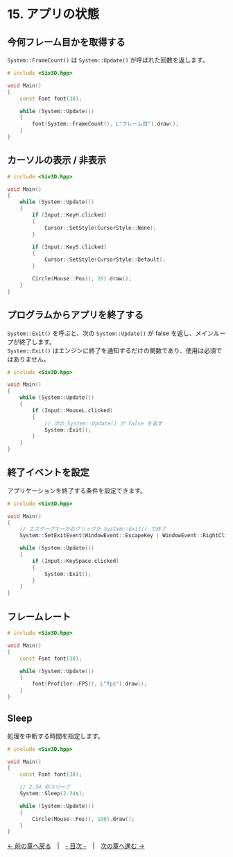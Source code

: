 ﻿# 15. アプリの状態

## 今何フレーム目かを取得する
`System::FrameCount()` は `System::Update()` が呼ばれた回数を返します。
```cpp
# include <Siv3D.hpp>

void Main()
{
	const Font font(30);

	while (System::Update())
	{
		font(System::FrameCount(), L"フレーム目").draw();
	}
}
```

## カーソルの表示 / 非表示

```cpp
# include <Siv3D.hpp>

void Main()
{
	while (System::Update())
	{
		if (Input::KeyH.clicked)
		{
			Cursor::SetStyle(CursorStyle::None);
		}

		if (Input::KeyS.clicked)
		{
			Cursor::SetStyle(CursorStyle::Default);
		}

		Circle(Mouse::Pos(), 20).draw();
	}
}
```

## プログラムからアプリを終了する
`System::Exit()` を呼ぶと、次の `System::Update()` が false を返し、メインループが終了します。  
`System::Exit()` はエンジンに終了を通知するだけの関数であり、使用は必須ではありません。
```cpp
# include <Siv3D.hpp>

void Main()
{
	while (System::Update())
	{
		if (Input::MouseL.clicked)
		{
			// 次の System::Update() が false を返す
			System::Exit();
		}
	}
}
```

## 終了イベントを設定
アプリケーションを終了する条件を設定できます。
```cpp
# include <Siv3D.hpp>

void Main()
{
	// エスケープキーか右クリックか System::Exit() で終了
	System::SetExitEvent(WindowEvent::EscapeKey | WindowEvent::RightClick);

	while (System::Update())
	{
		if (Input::KeySpace.clicked)
		{
			System::Exit();
		}
	}
}
```

## フレームレート

```cpp
# include <Siv3D.hpp>

void Main()
{
	const Font font(30);

	while (System::Update())
	{
		font(Profiler::FPS(), L"fps").draw();
	}
}
```

## Sleep
処理を中断する時間を指定します。
```cpp
# include <Siv3D.hpp>

void Main()
{
	const Font font(30);

	// 2.34 秒スリープ
	System::Sleep(2.34s);

	while (System::Update())
	{
		Circle(Mouse::Pos(), 100).draw();
	}
}
```

[← 前の章へ戻る](Dragdrop.md)　|　[- 目次 -](Index.md)　|　[次の章へ進む →](Text.md)